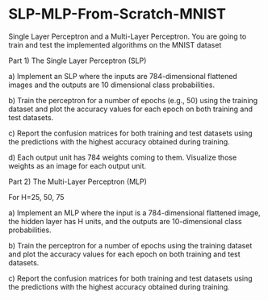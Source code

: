 # SLP-MLP-From-Scratch-MNIST
Single Layer Perceptron and a Multi-Layer Perceptron. You are going to train and test the implemented algorithms on the MNIST dataset


Part 1) The Single Layer Perceptron (SLP)

a) Implement an SLP where the inputs are 784-dimensional flattened images and the outputs are 10
dimensional class probabilities.

b) Train the perceptron for a number of epochs (e.g., 50) using the training dataset and plot the
accuracy values for each epoch on both training and test datasets.

c) Report the confusion matrices for both training and test datasets using the predictions with the
highest accuracy obtained during training.

d) Each output unit has 784 weights coming to them. Visualize those weights as an image for each
output unit.

Part 2) The Multi-Layer Perceptron (MLP)

For H=25, 50, 75

a) Implement an MLP where the input is a 784-dimensional flattened image, the hidden layer
has H units, and the outputs are 10-dimensional class probabilities.

b) Train the perceptron for a number of epochs using the training dataset and plot the
accuracy values for each epoch on both training and test datasets.

c) Report the confusion matrices for both training and test datasets using the predictions
with the highest accuracy obtained during training.
